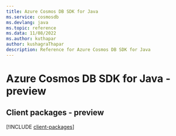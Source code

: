 ```yaml
---
title: Azure Cosmos DB SDK for Java
ms.service: cosmosdb
ms.devlang: java
ms.topic: reference
ms.data: 11/08/2022
ms.author: kuthapar
author: kushagraThapar
description: Reference for Azure Cosmos DB SDK for Java
---
```

# Azure Cosmos DB SDK for Java - preview

## Client packages - preview
[!INCLUDE [client-packages](cosmos-db-client-index.md)]
